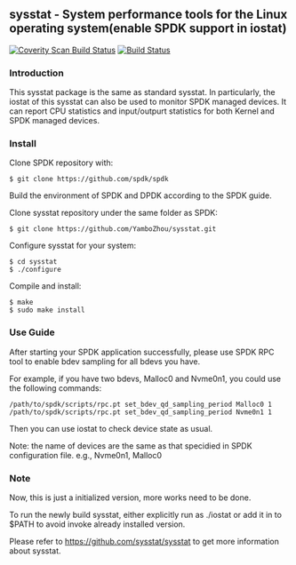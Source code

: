 ## sysstat - System performance tools for the Linux operating system(enable SPDK support in iostat)
[![Coverity Scan Build Status](https://scan.coverity.com/projects/4040/badge.svg)](https://scan.coverity.com/projects/sysstat-sysstat)
[![Build Status](https://travis-ci.org/sysstat/sysstat.svg?branch=master)](https://travis-ci.org/sysstat/sysstat)

### Introduction

This sysstat package is the same as standard sysstat. In particularly, the iostat of this sysstat can also be used to monitor SPDK managed devices. It can report CPU statistics and input/outpurt statistics for both Kernel and SPDK managed devices.

### Install

Clone SPDK repository with:

```
$ git clone https://github.com/spdk/spdk
```
Build the environment of SPDK and DPDK according to the SPDK guide.

Clone sysstat repository under the same folder as SPDK:

```
$ git clone https://github.com/YamboZhou/sysstat.git
```

Configure sysstat for your system:

```
$ cd sysstat
$ ./configure
```

Compile and install:

```
$ make
$ sudo make install
```
### Use Guide

After starting your SPDK application successfully, please use SPDK RPC tool to enable bdev sampling for all bdevs you have.

For example, if you have two bdevs, Malloc0 and Nvme0n1, you could use the following commands:

```
/path/to/spdk/scripts/rpc.pt set_bdev_qd_sampling_period Malloc0 1
/path/to/spdk/scripts/rpc.pt set_bdev_qd_sampling_period Nvme0n1 1
```
Then you can use iostat to check device state as usual. 

Note: the name of devices are the same as that specidied in SPDK configuration file. e.g., Nvme0n1, Malloc0

### Note

Now, this is just a initialized version, more works need to be done.

To run the newly build sysstat, either explicitly run as ./iostat or add it in to $PATH to avoid invoke already installed version.

Please refer to https://github.com/sysstat/sysstat to get more information about sysstat.
